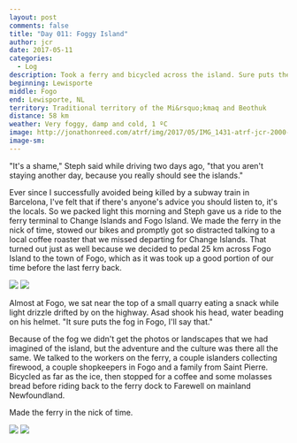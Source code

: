 ```yaml
---
layout: post
comments: false
title: "Day 011: Foggy Island"
author: jcr
date: 2017-05-11
categories:
  - Log
description: Took a ferry and bicycled across the island. Sure puts the fog in Fogo.
beginning: Lewisporte
middle: Fogo
end: Lewisporte, NL
territory: Traditional territory of the Mi&rsquo;kmaq and Beothuk
distance: 58 km
weather: Very foggy, damp and cold, 1 ºC
image: http://jonathonreed.com/atrf/img/2017/05/IMG_1431-atrf-jcr-2000-web.jpg
image-sm:
---
```


"It's a shame," Steph said while driving two days ago, "that you aren't staying another day, because you really should see the islands."

Ever since I successfully avoided being killed by a subway train in Barcelona, I've felt that if there's anyone's advice you should listen to, it's the locals. So we packed light this morning and Steph gave us a ride to the ferry terminal to Change Islands and Fogo Island. We made the ferry in the nick of time, stowed our bikes and promptly got so distracted talking to a local coffee roaster that we missed departing for Change Islands. That turned out just as well because we decided to pedal 25 km across Fogo Island to the town of Fogo, which as it was took up a good portion of our time before the last ferry back. 

<img src="http://jonathonreed.com/atrf/img/2017/05/IMG_1411-atrf-jcr-2000-web.jpg">

<img src="http://jonathonreed.com/atrf/img/2017/05/IMG_1413-atrf-jcr-2000-web.jpg">

Almost at Fogo, we sat near the top of a small quarry eating a snack while light drizzle drifted by on the highway. Asad shook his head, water beading on his helmet. "It sure puts the fog in Fogo, I'll say that."

Because of the fog we didn't get the photos or landscapes that we had imagined of the island, but the adventure and the culture was there all the same. We talked to the workers on the ferry, a couple islanders collecting firewood, a couple shopkeepers in Fogo and a family from Saint Pierre. Bicycled as far as the ice, then stopped for a coffee and some molasses bread before riding back to the ferry dock to Farewell on mainland Newfoundland.

Made the ferry in the nick of time.

<img src="http://jonathonreed.com/atrf/img/2017/05/IMG_1366-atrf-jcr-2000-web.jpg">

<img src="http://jonathonreed.com/atrf/img/2017/05/IMG_1419-atrf-jcr-2000-web.jpg">